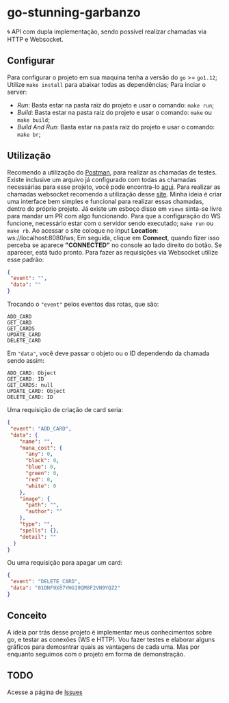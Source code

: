 # go-stunning-garbanzo
🌀 API com dupla implementação, sendo possível realizar chamadas via HTTP e Websocket.

## Configurar
Para configurar o projeto em sua maquina tenha a versão do `go` >= `go1.12`;
Utilize `make install` para abaixar todas as dependências;
Para inciar o server:
 - *Run*: Basta estar na pasta raiz do projeto e usar o comando: `make run`;
 - *Build*: Basta estar na pasta raiz do projeto e usar o comando: `make` ou `make build`;
 - *Build And Run*: Basta estar na pasta raiz do projeto e usar o comando: `make br`;
 
## Utilização
Recomendo a utilização do [Postman](https://www.getpostman.com/), para realizar as chamadas de testes. Existe inclusive um arquivo já configurado com todas as chamadas necessárias para esse projeto, você pode encontra-lo [aqui](https://github.com/RafaelGomides/go-stunning-garbanzo/blob/master/configurations/go-stunning-garbanzo.postman_collection.json).
Para realizar as chamadas websocket recomendo a utilização desse [site](https://www.websocket.org/echo.html). Minha ideia é criar uma interface bem simples e funcional para realizar essas chamadas, dentro do próprio projeto. Já existe um esboço disso em `views` sinta-se livre para mandar um PR com algo funcionando.
Para que a configuração do WS funcione, necessário estar com o servidor sendo executado; `make run` ou `make rb`.
Ao acessar o site coloque no input **Location**: ws://localhost:8080/ws; Em seguida, clique em **Connect**, quando fizer isso perceba se aparece **"CONNECTED"** no console ao lado direito do botão. Se aparecer, está tudo pronto.
Para fazer as requisições via Websocket utilize esse padrão:
```json
{
 "event": "",
 "data": ""
}
```
Trocando o `"event"` pelos eventos das rotas, que são:
```
ADD_CARD
GET_CARD
GET_CARDS
UPDATE_CARD
DELETE_CARD
```
Em `"data"`, você deve passar o objeto ou o ID dependendo da chamada sendo assim:
```
ADD_CARD: Object
GET_CARD: ID
GET_CARDS: null
UPDATE_CARD: Object
DELETE_CARD: ID
```
Uma requisição de criação de card seria:
```json
{
 "event": "ADD_CARD",
 "data": {
    "name": "",
    "mana_cost": {
      "any": 0,
      "black": 0,
      "blue": 0,
      "green": 0,
      "red": 0,
      "white": 0
    },
    "image": {
      "path": "",
      "author": ""
    },
    "type": "",
    "spells": {},
    "detail": ""
  }
}
```
Ou uma requisição para apagar um card:
```json
{
 "event": "DELETE_CARD",
 "data": "01DNF9X87YHG19QM8F2VN9YQZ2"
}
```

## Conceito
A ideia por trás desse projeto é implementar meus conhecimentos sobre go, e testar as conexões (WS e HTTP).
Vou fazer testes e elaborar alguns gráficos para demosntrar quais as vantagens de cada uma. Mas por enquanto seguimos com o projeto em forma de demonstração.

## TODO
Acesse a página de [Issues](https://github.com/RafaelGomides/go-stunning-garbanzo/issues)
